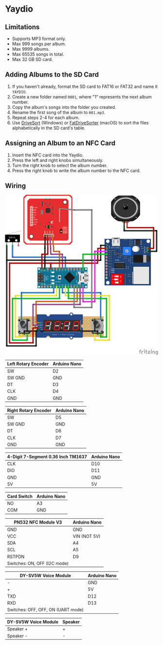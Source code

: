 # Yaydio

## Limitations

- Supports MP3 format only.
- Max 999 songs per album.
- Max 9999 albums.
- Max 65535 songs in total.
- Max 32 GB SD card.


## Adding Albums to the SD Card

1.  If you haven't already, format the SD card to FAT16 or FAT32 and name it `YAYDIO`.
2.  Create a new folder named `0001`, where "1" represents the next album number.
3.  Copy the album's songs into the folder you created.
4.  Rename the first song of the album to `001.mp3`.
5.  Repeat steps 2-4 for each album.
6.  Use [DriveSort](https://www.anerty.net/software/file/DriveSort/?lang=en) (Windows) or [FatDriveSorter](https://fat-drive-sorter.netlify.app) (macOS) to sort the files alphabetically in the SD card's table.


## Assigning an Album to an NFC Card

1. Insert the NFC card into the Yaydio.
2. Press the left and right knobs simultaneously.
3. Turn the right knob to select the album number.
4. Press the right knob to write the album number to the NFC card.


## Wiring

![Wiring Diagram](wiring_diagram.png)

| Left Rotary Encoder | Arduino Nano |
| ------------------- | ------------ |
| SW                  | D2           |
| SW GND              | GND          |
| DT                  | D3           |
| CLK                 | D4           |
| GND                 | GND          |

| Right Rotary Encoder | Arduino Nano |
| -------------------- | ------------ |
| SW                   | D5           |
| SW GND               | GND          |
| DT                   | D6           |
| CLK                  | D7           |
| GND                  | GND          |

| 4-Digit 7-Segment 0.36 Inch TM1637 | Arduino Nano |
| ---------------------------------- | ------------ |
| CLK                                | D10          |
| DIO                                | D11          |
| GND                                | GND          |
| 5V                                 | 5V           |

| Card Switch | Arduino Nano |
| ----------- | ------------ |
| NO          | A3           |
| COM         | GND          |

| PN532 NFC Module V3 | Arduino Nano |
| ------------------- | ------------ |
| GND                 | GND          |
| VCC                 | VIN (NOT 5V) |
| SDA                 | A4           |
| SCL                 | A5           |
| RSTPDN              | D9           |
| Switches: ON, OFF (I2C mode)       |

| DY-SV5W Voice Module  | Arduino Nano |
| --------------------- | ------------ |
| -                     | GND          |
| +                     | 5V           |
| TXD                   | D12          |
| RXD                   | D13          |
| Switches: OFF, OFF, ON (UART mode)   |

| DY-SV5W Voice Module  | Speaker      |
| --------------------- | ------------ |
| Speaker +             | +            |
| Speaker -             | -            |
